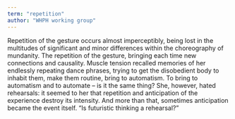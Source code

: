 ```yaml
---
term: "repetition"
author: "WHPH working group"
---
```

Repetition of the gesture occurs almost imperceptibly, being lost in the multitudes of significant and minor differences within the choreography of mundanity. The repetition of the gesture, bringing each time new connections and causality. Muscle tension recalled memories of her endlessly repeating dance phrases, trying to get the disobedient body to inhabit them, make them routine, bring to automatism. To bring to automatism and to automate – is it the same thing? She, however, hated rehearsals: it seemed to her that repetition and anticipation of the experience destroy its intensity. And more than that, sometimes anticipation became the event itself. “Is futuristic thinking a rehearsal?”

